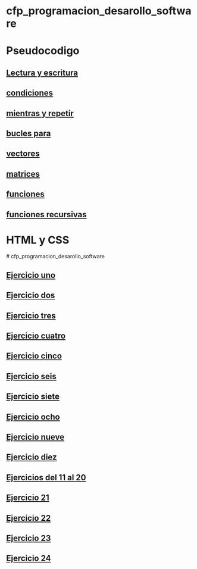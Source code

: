 # cfp_programacion_desarollo_software


<h1>Pseudocodigo</h1>

## [Lectura y escritura](./pseudocodigo/lectura_escritura)
## [condiciones](./pseudocodigo/condiciones)
## [mientras y repetir](./pseudocodigo/mientras_repetir)
## [bucles para](./pseudocodigo/bucles_para)
## [vectores](./pseudocodigo/vectores)
## [matrices](./pseudocodigo/matrices)
## [funciones](./pseudocodigo/funciones)
## [funciones recursivas](./pseudocodigo/funciones_recursivas)

<h1>HTML y CSS</h1>
# cfp_programacion_desarollo_software

## [Ejercicio uno ](./html_css/ejercicio%20uno/)

## [Ejercicio dos ](./html_css/ejercicio%20dos/)

## [Ejercicio tres ](./html_css/ejercicio%20tres/)

## [Ejercicio cuatro ](./html_css/ejercicio%20cuatro/)

## [Ejercicio cinco ](./html_css/ejercicio%20cinco/)

## [Ejercicio seis ](./html_css/ejercicio%20seis/)

## [Ejercicio siete ](./html_css/ejercicio%20siete/)

## [Ejercicio ocho ](./html_css/ejercicio%20ocho/)

## [Ejercicio nueve ](./html_css/ejercicio%20nueve/)

## [Ejercicio diez ](./html_css/ejercicio%20diez/)

## [Ejercicios del 11 al 20 ](./html_css/ejercicios%20del%2011%20al%2020/)

## [Ejercicio 21 ](./html_css/ejercicio%2021/)

## [Ejercicio 22 ](./html_css/ejercicio%2022/)

## [Ejercicio 23 ](./html_css/ejercicio%2023/)

## [Ejercicio 24 ](./html_css/ejercicio%2024/)

